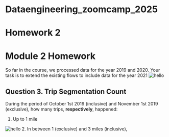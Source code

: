 # Dataengineering_zoomcamp_2025
# Homework 2
# Module 2 Homework
So far in the course, we processed data for the year 2019 and 2020. Your task is to extend the existing flows to include data for the year 2021
![hello](Screenshot2.png)
## Question 3. Trip Segmentation Count


During the period of October 1st 2019 (inclusive) and November 1st 2019 (exclusive), how many trips, **respectively**, happened:
1. Up to 1 mile

![hello](Screenshot2.png)
2. In between 1 (exclusive) and 3 miles (inclusive),
